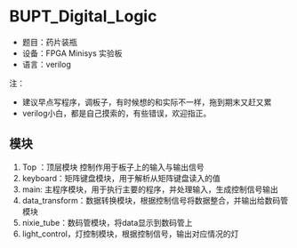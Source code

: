# BUPT_Digital_Logic
* 题目：药片装瓶
* 设备：FPGA Minisys 实验板
* 语言：verilog

注：
* 建议早点写程序，调板子，有时候想的和实际不一样，拖到期末又赶又累
* verilog小白，都是自己摸索的，有些错误，欢迎指正。

## 模块
1. Top ：顶层模块
控制作用于板子上的输入与输出信号
2. keyboard：矩阵键盘模块，用于解析从矩阵键盘读入的值
3. main: 主程序模块，用于执行主要的程序，并处理输入，生成控制信号输出
 4. data_transform：数据转换模块，根据控制信号将数据整合，并输出给数码管模块
5. nixie_tube：数码管模块，将data显示到数码管上
6. light_control，灯控制模块，根据控制信号，输出对应情况的灯
